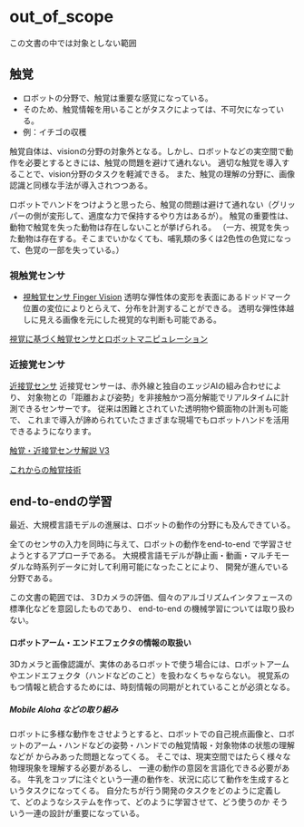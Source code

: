 # out_of_scope
この文書の中では対象としない範囲
## 触覚
- ロボットの分野で、触覚は重要な感覚になっている。
- そのため、触覚情報を用いることがタスクによっては、不可欠になっている。
- 例：イチゴの収穫

触覚自体は、visionの分野の対象外となる。しかし、ロボットなどの実空間で動作を必要とするときには、触覚の問題を避けて通れない。
適切な触覚を導入することで、vision分野のタスクを軽減できる。
また、触覚の理解の分野に、画像認識と同様な手法が導入されつつある。

ロボットでハンドをつけようと思ったら、触覚の問題は避けて通れない（グリッパーの側が変形して、適度な力で保持するやり方はあるが）。
触覚の重要性は、動物で触覚を失った動物は存在しないことが挙げられる。
（一方、視覚を失った動物は存在する。そこまでいかなくても、哺乳類の多くは2色性の色覚になって、色覚の一部を失っている。）


### 視触覚センサ
- [視触覚センサ Finger Vision](https://www.fingervision.jp/service-product)
透明な弾性体の変形を表面にあるドッドマーク位置の変位によりとらえて、分布を計測することができる。
透明な弾性体越しに見える画像を元にした視覚的な判断も可能である。

[視覚に基づく触覚センサとロボットマニピュレーション](https://jp.foundation.canon/eng/common/pdf/aid_awardees/10/12_yamaguchi_cfk10.pdf)

### 近接覚センサ
[近接覚センサ](https://www.thinker-robotics.co.jp/product/sensor-tk-01.html)
近接覚センサーは、赤外線と独自のエッジAIの組み合わせにより、
対象物との「距離および姿勢」を非接触かつ高分解能でリアルタイムに計測できるセンサーです。
従来は困難とされていた透明物や鏡面物の計測も可能で、
これまで導入が諦められていたさまざまな現場でもロボットハンドを活用できるようになります。


[触覚・近接覚センサ解説 V3](https://www.docswell.com/s/m_shimojo/Z8RPP5-2022-04-16-134500)

[これからの触覚技術](https://www.docswell.com/s/m_shimojo/53LW1Z-2022-04-16-140746#p1)

## end-to-endの学習
最近、大規模言語モデルの進展は、ロボットの動作の分野にも及んできている。

全てのセンサの入力を同時に与えて、ロボットの動作をend-to-end で学習させようとするアプローチである。
大規模言語モデルが静止画・動画・マルチモーダルな時系列データに対して利用可能になったことにより、
開発が進んでいる分野である。

この文書の範囲では、３Dカメラの評価、個々のアルゴリズムインタフェースの標準化などを意図したものであり、
end-to-end の機械学習については取り扱わない。

#### ロボットアーム・エンドエフェクタの情報の取扱い
3Dカメラと画像認識が、実体のあるロボットで使う場合には、ロボットアームやエンドエフェクタ（ハンドなどのこと）を扱わなくちゃならない。
視覚系のもつ情報と統合するためには、時刻情報の同期がとれていることが必須となる。

##### Mobile Aloha などの取り組み
ロボットに多様な動作をさせようとすると、ロボットでの自己視点画像と、ロボットのアーム・ハンドなどの姿勢・ハンドでの触覚情報・対象物体の状態の理解などが
からみあった問題となってくる。
そこでは、現実空間ではたらく様々な物理現象を理解する必要があるし、
一連の動作の意図を言語化できる必要がある。
牛乳をコップに注ぐという一連の動作を、状況に応じて動作を生成するというタスクになってくる。
自分たちが行う開発のタスクをどのように定義して、どのようなシステムを作って、どのように学習させて、どう使うのか
そういう一連の設計が重要になっている。

